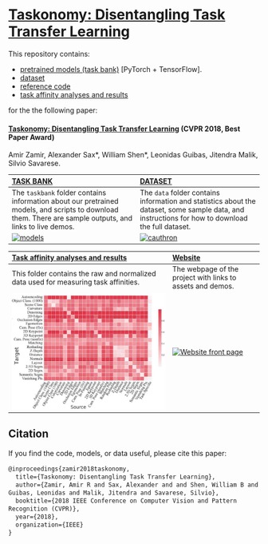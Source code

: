 # [Taskonomy: Disentangling Task Transfer Learning](https://taskonomy.vision/)

This repository contains:
- [pretrained models (task bank)](https://github.com/StanfordVL/taskonomy/tree/master/taskbank) [PyTorch + TensorFlow].
- [dataset](https://github.com/StanfordVL/taskonomy/tree/master/data)
- [reference code](https://github.com/StanfordVL/taskonomy/tree/master/code)
- [task affinity analyses and results](https://github.com/StanfordVL/taskonomy/tree/master/results)

for the the following paper:

#### [Taskonomy: Disentangling Task Transfer Learning](https://taskonomy.vision/) (CVPR 2018, Best Paper Award)
Amir Zamir, Alexander Sax*, William Shen*, Leonidas Guibas, Jitendra Malik, Silvio Savarese. 



| [TASK BANK](https://github.com/StanfordVL/taskonomy/tree/master/taskbank) | [DATASET](https://github.com/StanfordVL/taskonomy/tree/master/data) |
|:-----|:-----|
| The `taskbank` folder contains information about our pretrained models, and scripts to download them. There are sample outputs, and links to live demos. | The `data` folder contains information and statistics about the dataset, some sample data, and instructions for how to download the full dataset. |
| [![models](taskbank/assets/web_assets/taskbank_tile_GIF_crop.gif)](https://github.com/StanfordVL/taskonomy/tree/master/taskbank) | [![cauthron](data/assets/cauthron_small.png)](https://github.com/StanfordVL/taskonomy/tree/master/data) |

| [Task affinity analyses and results](https://github.com/StanfordVL/taskonomy/tree/master/results)| [Website](http://taskonomy.vision/) |
|:----|:----|
| This folder contains the raw and normalized data used for measuring task affinities. | The webpage of the project with links to assets and demos. |
|[![task affinity analyses and results](data/assets/affinity.jpg)](https://github.com/StanfordVL/taskonomy/tree/master/results) | [![Website front page](data/assets/web_frontpage_small.png)](http://taskonomy.vision/)|


 
 


## Citation
If you find the code, models, or data useful, please cite this paper:
```
@inproceedings{zamir2018taskonomy,
  title={Taskonomy: Disentangling Task Transfer Learning},
  author={Zamir, Amir R and Sax, Alexander and and Shen, William B and Guibas, Leonidas and Malik, Jitendra and Savarese, Silvio},
  booktitle={2018 IEEE Conference on Computer Vision and Pattern Recognition (CVPR)},
  year={2018},
  organization={IEEE}
}
```
<!--- #### See more info about TASK BANK here: https://taskonomy.vision/#models
#### Try the live demo here: https://taskonomy.vision/tasks
## More of code, models, and dataset of Taskonomy coming soon. 
(repository under construction) --->
